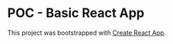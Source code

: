 # POC - Basic React App

This project was bootstrapped with [Create React App](https://github.com/facebook/create-react-app).

